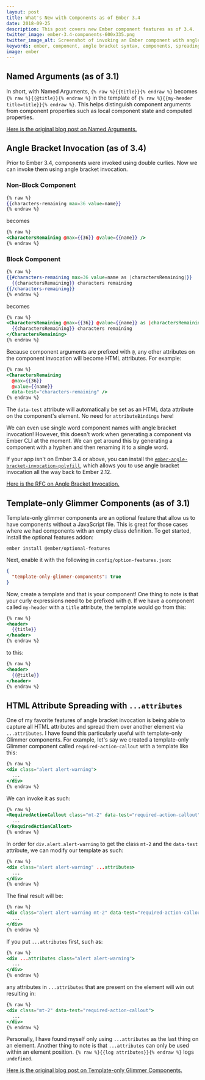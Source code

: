```yaml
---
layout: post
title: What's New with Components as of Ember 3.4
date: 2018-09-25
description: This post covers new Ember component features as of 3.4.
twitter_image: ember-3.4-components-600x335.png
twitter_image_alt: Screenshot of invoking an Ember component with angle bracket syntax
keywords: ember, component, angle bracket syntax, components, spreading HTML attributes, named arguments, template-only glimmer components
image: ember
---
```


## Named Arguments (as of 3.1)

In short, with Named Arguments, `{% raw %}{{title}}{% endraw %}` becomes `{% raw %}{{@title}}{% endraw %}` in the template of `{% raw %}{{my-header title=title}}{% endraw %}`. This helps distinguish component arguments from component properties such as local component state and computed properties.

[Here is the original blog post on Named Arguments.](https://www.emberjs.com/blog/2018/04/13/ember-3-1-released.html#toc_named-arguments-1-of-4)

## Angle Bracket Invocation (as of 3.4)

Prior to Ember 3.4, components were invoked using double curlies. Now we can invoke them using angle bracket invocation.

### Non-Block Component

```hbs
{% raw %}
{{characters-remaining max=36 value=name}}
{% endraw %}
```

becomes

```hbs
{% raw %}
<CharactersRemaining @max={{36}} @value={{name}} />
{% endraw %}
```

### Block Component

```hbs
{% raw %}
{{#characters-remaining max=36 value=name as |charactersRemaining|}}
  {{charactersRemaining}} characters remaining
{{/characters-remaining}}
{% endraw %}
```

becomes

```hbs
{% raw %}
<CharactersRemaining @max={{36}} @value={{name}} as |charactersRemaining|>
  {{charactersRemaining}} characters remaining
</CharactersRemaining>
{% endraw %}
```

Because component arguments are prefixed with `@`, any other attributes on the component invocation will become HTML attributes. For example:

```hbs
{% raw %}
<CharactersRemaining
  @max={{36}}
  @value={{name}}
  data-test="characters-remaining" />
{% endraw %}
```

The `data-test` attribute will automatically be set as an HTML data attribute on the component's element. No need for `attributeBindings` here!

We can even use single word component names with angle bracket invocation! However, this doesn't work when generating a component via Ember CLI at the moment. We can get around this by generating a component with a hyphen and then renaming it to a single word.

If your app isn't on Ember 3.4 or above, you can install the [`ember-angle-bracket-invocation-polyfill`](https://github.com/rwjblue/ember-angle-bracket-invocation-polyfill), which allows you to use angle bracket invocation all the way back to Ember 2.12.

[Here is the RFC on Angle Bracket Invocation.](https://github.com/emberjs/rfcs/blob/master/text/0311-angle-bracket-invocation.md)

## Template-only Glimmer Components (as of 3.1)

Template-only glimmer components are an optional feature that allow us to have components without a JavaScript file. This is great for those cases where we had components with an empty class definition. To get started, install the optional features addon:

```
ember install @ember/optional-features
```

Next, enable it with the following in `config/option-features.json`:

```json
{
  "template-only-glimmer-components": true
}
```

Now, create a template and that is your component! One thing to note is that your curly expressions need to be prefixed with `@`. If we have a component called `my-header` with a `title` attribute, the template would go from this:

```hbs
{% raw %}
<header>
  {{title}}
</header>
{% endraw %}
```

to this:

```hbs
{% raw %}
<header>
  {{@title}}
</header>
{% endraw %}
```

## HTML Attribute Spreading with `...attributes`

One of my favorite features of angle bracket invocation is being able to capture all HTML attributes and spread them over another element via `...attributes`. I have found this particularly useful with template-only Glimmer components. For example, let's say we created a template-only Glimmer component called `required-action-callout` with a template like this:

```hbs
{% raw %}
<div class="alert alert-warning">
  ...
</div>
{% endraw %}
```

We can invoke it as such:

```hbs
{% raw %}
<RequiredActionCallout class="mt-2" data-test="required-action-callout">
  ...
</RequiredActionCallout>
{% endraw %}
```

In order for `div.alert.alert-warning` to get the class `mt-2` and the `data-test` attribute, we can modify our template as such:

```hbs
{% raw %}
<div class="alert alert-warning" ...attributes>
  ...
</div>
{% endraw %}
```

The final result will be:

```hbs
{% raw %}
<div class="alert alert-warning mt-2" data-test="required-action-callout">
  ...
</div>
{% endraw %}
```

If you put `...attributes` first, such as:

```hbs
{% raw %}
<div ...attributes class="alert alert-warning">
  ...
</div>
{% endraw %}
```

any attributes in `...attributes` that are present on the element will win out resulting in:

```hbs
{% raw %}
<div class="mt-2" data-test="required-action-callout">
  ...
</div>
{% endraw %}
```

Personally, I have found myself only using `...attributes` as the last thing on an element. Another thing to note is that `...attributes` can only be used within an element position. `{% raw %}{{log attributes}}{% endraw %}` logs `undefined`.

[Here is the original blog post on Template-only Glimmer Components.](https://www.emberjs.com/blog/2018/04/13/ember-3-1-released.html#toc_introducing-optional-features-3-of-4)
